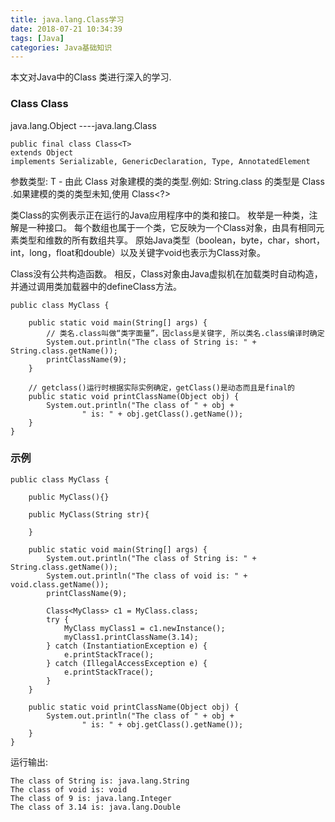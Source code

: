 ```yaml
---
title: java.lang.Class学习
date: 2018-07-21 10:34:39
tags: [Java]
categories: Java基础知识
---
```


本文对Java中的Class 类进行深入的学习.

<!-- more -->

### Class Class<T>
java.lang.Object
----java.lang.Class<T>
```
public final class Class<T> 
extends Object
implements Serializable, GenericDeclaration, Type, AnnotatedElement
```
参数类型:
T - 由此 Class 对象建模的类的类型.例如: String.class 的类型是 Class<String> .如果建模的类的类型未知,使用 Class<?>

类Class的实例表示正在运行的Java应用程序中的类和接口。 枚举是一种类，注解是一种接口。 每个数组也属于一个类，它反映为一个Class对象，由具有相同元素类型和维数的所有数组共享。 原始Java类型（boolean，byte，char，short，int，long，float和double）以及关键字void也表示为Class对象。

Class没有公共构造函数。 相反，Class对象由Java虚拟机在加载类时自动构造，并通过调用类加载器中的defineClass方法。

```
public class MyClass {

    public static void main(String[] args) {
        // 类名.class叫做“类字面量”，因class是关键字, 所以类名.class编译时确定
        System.out.println("The class of String is: " + String.class.getName());
        printClassName(9);
    }

    // getclass()运行时根据实际实例确定，getClass()是动态而且是final的
    public static void printClassName(Object obj) {
        System.out.println("The class of " + obj +
                " is: " + obj.getClass().getName());
    }
}
```

### 示例
```
public class MyClass {

    public MyClass(){}

    public MyClass(String str){

    }

    public static void main(String[] args) {
        System.out.println("The class of String is: " + String.class.getName());
        System.out.println("The class of void is: " + void.class.getName());
        printClassName(9);

        Class<MyClass> c1 = MyClass.class;
        try {
            MyClass myClass1 = c1.newInstance();
            myClass1.printClassName(3.14);
        } catch (InstantiationException e) {
            e.printStackTrace();
        } catch (IllegalAccessException e) {
            e.printStackTrace();
        }
    }

    public static void printClassName(Object obj) {
        System.out.println("The class of " + obj +
                " is: " + obj.getClass().getName());
    }
}
```

运行输出:
```
The class of String is: java.lang.String
The class of void is: void
The class of 9 is: java.lang.Integer
The class of 3.14 is: java.lang.Double
```